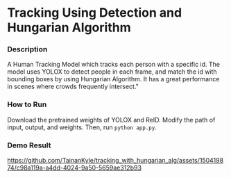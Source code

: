 # Tracking Using Detection and Hungarian Algorithm

### Description
A Human Tracking Model which tracks each person with a specific id. The model uses YOLOX to detect people in each frame, and match the id with bounding boxes by using Hungarian Algorithm. It has a great performance in scenes where crowds frequently intersect."

### How to Run
Download the pretrained weights of YOLOX and ReID. Modify the path of input, output, and weights.
Then, run `python app.py`.

### Demo Result

https://github.com/TainanKyle/tracking_with_hungarian_alg/assets/150419874/c98a119a-a4dd-4024-9a50-5659ae312b93

